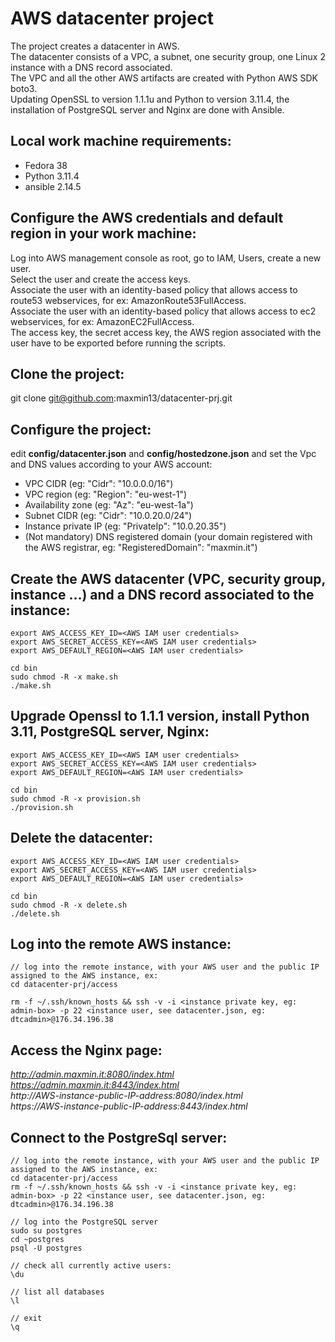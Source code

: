 # AWS datacenter project

The project creates a datacenter in AWS.</br>
The datacenter consists of a VPC, a subnet, one security group, one Linux 2 instance with a DNS record associated.</br>
The VPC and all the other AWS artifacts are created with Python AWS SDK boto3.</br>
Updating OpenSSL to version 1.1.1u and Python to version 3.11.4, the installation of PostgreSQL server
and Nginx are done with Ansible.</br>

## Local work machine requirements: ##

- Fedora 38
- Python 3.11.4
- ansible 2.14.5

## Configure the AWS credentials and default region in your work machine: ##

Log into AWS management console as root, go to IAM, Users, create a new user.</br>
Select the user and create the access keys.</br>
Associate the user with an identity-based policy that allows access to route53 webservices, for ex: AmazonRoute53FullAccess.</br>
Associate the user with an identity-based policy that allows access to ec2 webservices, for ex: AmazonEC2FullAccess.</br>
The access key, the secret access key, the AWS region associated with the user have to be exported before running the scripts.

## Clone the project: ##

git clone git@github.com:maxmin13/datacenter-prj.git

## Configure the project: ##

edit **config/datacenter.json** and **config/hostedzone.json** and set the Vpc and DNS values according to your AWS account: <br>

* VPC CIDR (eg: "Cidr": "10.0.0.0/16")<br>
* VPC region (eg: "Region": "eu-west-1")<br>
* Availability zone (eg: "Az": "eu-west-1a")<br>
* Subnet CIDR (eg: "Cidr": "10.0.20.0/24")<br>
* Instance private IP (eg: "PrivateIp": "10.0.20.35")<br>
* (Not mandatory) DNS registered domain (your domain registered with the AWS registrar, eg: "RegisteredDomain": "maxmin.it")<br>

## Create the AWS datacenter (VPC, security group, instance ...) and a DNS record associated to the instance: ##

```
export AWS_ACCESS_KEY_ID=<AWS IAM user credentials>
export AWS_SECRET_ACCESS_KEY=<AWS IAM user credentials>
export AWS_DEFAULT_REGION=<AWS IAM user credentials>

cd bin
sudo chmod -R -x make.sh 
./make.sh

```

## Upgrade Openssl to 1.1.1 version, install Python 3.11, PostgreSQL server, Nginx: ##

```
export AWS_ACCESS_KEY_ID=<AWS IAM user credentials>
export AWS_SECRET_ACCESS_KEY=<AWS IAM user credentials>
export AWS_DEFAULT_REGION=<AWS IAM user credentials>

cd bin
sudo chmod -R -x provision.sh 
./provision.sh

```

## Delete the datacenter: ##

```
export AWS_ACCESS_KEY_ID=<AWS IAM user credentials>
export AWS_SECRET_ACCESS_KEY=<AWS IAM user credentials>
export AWS_DEFAULT_REGION=<AWS IAM user credentials>

cd bin
sudo chmod -R -x delete.sh 
./delete.sh
```

## Log into the remote AWS instance: ##

```
// log into the remote instance, with your AWS user and the public IP assigned to the AWS instance, ex:
cd datacenter-prj/access

rm -f ~/.ssh/known_hosts && ssh -v -i <instance private key, eg: admin-box> -p 22 <instance user, see datacenter.json, eg: dtcadmin>@176.34.196.38
```

## Access the Nginx page: ##

*http://admin.maxmin.it:8080/index.html*
<br>
*https://admin.maxmin.it:8443/index.html*
<br>
*http://AWS-instance-public-IP-address:8080/index.html*
<br>
*https://AWS-instance-public-IP-address:8443/index.html*

## Connect to the PostgreSql server: ##

```
// log into the remote instance, with your AWS user and the public IP assigned to the AWS instance, ex:
cd datacenter-prj/access
rm -f ~/.ssh/known_hosts && ssh -v -i <instance private key, eg: admin-box> -p 22 <instance user, see datacenter.json, eg: dtcadmin>@176.34.196.38

// log into the PostgreSQL server
sudo su postgres
cd ~postgres
psql -U postgres

// check all currently active users:
\du

// list all databases
\l

// exit 	
\q

```
<br>
